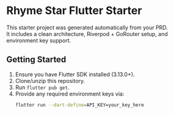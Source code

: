 # Rhyme Star Flutter Starter

This starter project was generated automatically from your PRD.  
It includes a clean architecture, Riverpod + GoRouter setup, and environment key support.

## Getting Started
1. Ensure you have Flutter SDK installed (3.13.0+).
2. Clone/unzip this repository.
3. Run `flutter pub get`.
4. Provide any required environment keys via:
   ```bash
   flutter run --dart-define=API_KEY=your_key_here
   ```
